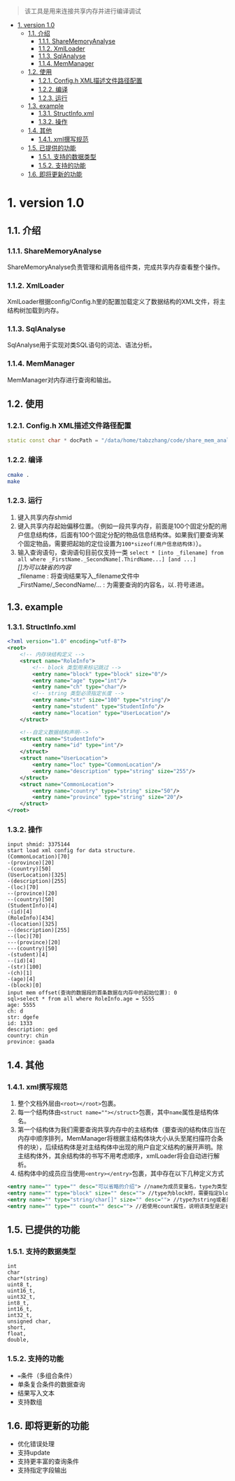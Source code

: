 > 该工具是用来连接共享内存并进行编译调试
<!-- TOC -->

- [1. version 1.0](#1-version-10)
    - [1.1. 介绍](#11-介绍)
        - [1.1.1. ShareMemoryAnalyse](#111-sharememoryanalyse)
        - [1.1.2. XmlLoader](#112-xmlloader)
        - [1.1.3. SqlAnalyse](#113-sqlanalyse)
        - [1.1.4. MemManager](#114-memmanager)
    - [1.2. 使用](#12-使用)
        - [1.2.1. Config.h XML描述文件路径配置](#121-configh-xml描述文件路径配置)
        - [1.2.2. 编译](#122-编译)
        - [1.2.3. 运行](#123-运行)
    - [1.3. example](#13-example)
        - [1.3.1. StructInfo.xml](#131-structinfoxml)
        - [1.3.2. 操作](#132-操作)
    - [1.4. 其他](#14-其他)
        - [1.4.1. xml撰写规范](#141-xml撰写规范)
    - [1.5. 已提供的功能](#15-已提供的功能)
        - [1.5.1. 支持的数据类型](#151-支持的数据类型)
        - [1.5.2. 支持的功能](#152-支持的功能)
    - [1.6. 即将更新的功能](#16-即将更新的功能)

<!-- /TOC -->
# 1. version 1.0
## 1.1. 介绍
### 1.1.1. ShareMemoryAnalyse
ShareMemoryAnalyse负责管理和调用各组件类，完成共享内存查看整个操作。
### 1.1.2. XmlLoader
XmlLoader根据config/Config.h里的配置加载定义了数据结构的XML文件，将主结构树加载到内存。
### 1.1.3. SqlAnalyse
SqlAnalyse用于实现对类SQL语句的词法、语法分析。
### 1.1.4. MemManager
MemManager对内存进行查询和输出。

## 1.2. 使用
### 1.2.1. Config.h XML描述文件路径配置
```c++
static const char * docPath = "/data/home/tabzzhang/code/share_mem_analyse/config/structInfo.xml";
```
### 1.2.2. 编译
```bash
cmake .
make
```
### 1.2.3. 运行
1. 键入共享内存shmid
2. 键入共享内存起始偏移位置。（例如一段共享内存，前面是100个固定分配的用户信息结构体，后面有100个固定分配的物品信息结构体。如果我们要查询某个固定物品，需要把起始的定位设置为`100*sizeof(用户信息结构体)`）。
3. 输入查询语句，查询语句目前仅支持一类 `select * [into _filename] from all where _FirstName._SecondName[.ThirdName...] [and ...]`  
*[]为可以缺省的内容*  
_filename : 将查询结果写入_filename文件中  
_FirstName/_SecondName/... : 为需要查询的内容名，以`.`符号递进。

## 1.3. example
### 1.3.1. StructInfo.xml
```xml
<?xml version="1.0" encoding="utf-8"?>
<root>
    <!-- 内存块结构定义 -->
    <struct name="RoleInfo">
        <!-- block 类型用来标记跳过 -->
        <entry name="block" type="block" size="0"/>
        <entry name="age" type="int"/>
        <entry name="ch" type="char"/>
        <!-- string 类型必须指定长度 -->
        <entry name="str" size="100" type="string"/>
        <entry name="student" type="StudentInfo"/>
        <entry name="location" type="UserLocation"/>
    </struct>

    <!--自定义数据结构声明-->
    <struct name="StudentInfo">
        <entry name="id" type="int"/>
    </struct>
    <struct name="UserLocation">
        <entry name="loc" type="CommonLocation"/>
        <entry name="description" type="string" size="255"/>
    </struct>
    <struct name="CommonLocation">
        <entry name="country" type="string" size="50"/>
        <entry name="province" type="string" size="20"/>
    </struct>
</root>
```
### 1.3.2. 操作
```
input shmid: 3375144
start load xml config for data structure.
(CommonLocation)[70]
-(province)[20]
-(country)[50]
(UserLocation)[325]
-(description)[255]
-(loc)[70]
--(province)[20]
--(country)[50]
(StudentInfo)[4]
-(id)[4]
(RoleInfo)[434]
-(location)[325]
--(description)[255]
--(loc)[70]
---(province)[20]
---(country)[50]
-(student)[4]
--(id)[4]
-(str)[100]
-(ch)[1]
-(age)[4]
-(block)[0]
input mem offset(查询的数据段的首条数据在内存中的起始位置): 0                              
sql>select * from all where RoleInfo.age = 5555
age: 5555
ch: d
str: dgefe
id: 1333
description: ged
country: chin
province: gaada
```

## 1.4. 其他
### 1.4.1. xml撰写规范
1. 整个文档外层由`<root></root>`包裹。   
2. 每一个结构体由`<struct name=""></struct>`包裹，其中`name`属性是结构体名。  
3. 第一个结构体为我们需要查询共享内存中的主结构体（要查询的结构体应当在内存中顺序排列，MemManager将根据主结构体块大小从头至尾扫描符合条件的块），后续结构体是对主结构体中出现的用户自定义结构的展开声明。除主结构体外，其余结构体的书写不用考虑顺序，xmlLoader将会自动进行解析。
4. 结构体中的成员应当使用`<entry></entry>`包裹，其中存在以下几种定义方式
```xml
<entry name="" type="" desc="可以省略的介绍"> //name为成员变量名，type为类型，如果是自定义结构，需要在主结构体后面声明
<entry name="" type="block" size="" desc=""> //type为block时，需要指定block的长度size，扫描时将会跳过这段长度。
<entry name="" type="string/char[]" size="" desc=""> //type为string或者是char[]时，需要指定长度，string和char[]的扫描方式不同。
<entry name="" type="" count="" desc=""> //若使用count属性，说明该类型是定长数组类型，count为数组大小，数组不支持直接声明多维，但可以在结构体中递归使用实现多维。
```

## 1.5. 已提供的功能
### 1.5.1. 支持的数据类型
```
int
char
char*(string)
uint8_t,
uint16_t,
uint32_t,
int8_t,
int16_t,
int32_t,
unsigned char,
short,
float,
double,
```
### 1.5.2. 支持的功能
* `=`条件（多组合条件）
* 单条复合条件的数据查询
* 结果写入文本
* 支持数组
## 1.6. 即将更新的功能
* 优化错误处理
* 支持update
* 支持更丰富的查询条件
* 支持指定字段输出